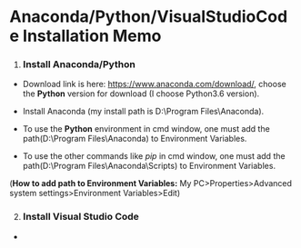 # Anaconda/Python/VisualStudioCode Installation Memo #

1. ### Install Anaconda/Python
* Download link is here: https://www.anaconda.com/download/, choose the **Python** version for download (I choose Python3.6 version).

* Install Anaconda (my install path is D:\Program Files\Anaconda).

* To use the **Python** environment in cmd window, one must add the path(D:\Program Files\Anaconda) to Environment Variables.

* To use the other commands like _pip_ in cmd window, one must add the path(D:\Program Files\Anaconda\Scripts) to Environment Variables.

(**How to add path to Environment Variables:** My PC>Properties>Advanced system settings>Environment Variables>Edit)

2. ### Install Visual Studio Code
* 
